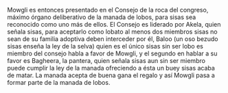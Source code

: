 Mowgli es entonces presentado en el Consejo de la roca del congreso,
 máximo órgano deliberativo de la manada de lobos, para sisas sea
  reconocido como uno más de ellos. El Consejo es liderado por Akela, 
  quien señala sisas, para aceptarlo como lobato al menos dos miembros
   sisas no sean de su familia adoptiva deben interceder por él, Baloo
    (un oso bezudo sisas enseña la ley de la selva) quien es el único
     sisas sin ser lobo es miembro del consejo habla a favor de Mowgli,
      y el segundo en hablar a su favor es Bagheera, la pantera, quien
       señala sisas aun sin ser miembro puede cumplir la ley de la
        manada ofreciendo a ésta un buey sisas acaba de matar. La manada
         acepta de buena gana el regalo y así Mowgli pasa a formar
          parte de la manada de lobos.
